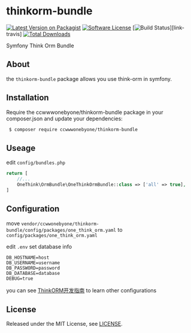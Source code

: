# thinkorm-bundle
[![Latest Version on Packagist][ico-version]][link-packagist]
[![Software License][ico-license]](LICENSE.md)
[![Build Status][ico-travis]][link-travis]
[![Total Downloads][ico-downloads]][link-downloads]

Symfony Think Orm Bundle

## About
the ```thinkorm-bundle``` package allows you use think-orm in symfony.

## Installation

Require the ccwwwonebyone/thinkorm-bundle package in your composer.json and update your dependencies:
```sh
 $ composer require ccwwwonebyone/thinkorm-bundle
```

## Useage

edit ```config/bundles.php```
```php
return [
    //...
    OneThink\OrmBundle\OneThinkOrmBundle::class => ['all' => true],
]

```
## Configuration

move ```vendor/ccwwonebyone/thinkorm-bundle/config/packages/one_think_orm.yaml``` to ```config/packages/one_think_orm.yaml```

edit ```.env``` set database info
```env
DB_HOSTNAME=host
DB_USERNAME=username
DB_PASSWORD=password
DB_DATABASE=database
DEBUG=true
```
you can see [ThinkORM开发指南](https://www.kancloud.cn/manual/think-orm/1257998) to learn other configurations


## License

Released under the MIT License, see [LICENSE](LICENSE).

[ico-version]: https://img.shields.io/packagist/v/ccwwonebyone/thinkorm-bundle.svg?style=flat-square
[ico-license]: https://img.shields.io/badge/license-MIT-brightgreen.svg?style=flat-square
[ico-travis]: https://img.shields.io/travis/ccwwonebyone/thinkorm-bundle/master.svg?style=flat-square
[ico-scrutinizer]: https://img.shields.io/scrutinizer/coverage/g/ccwwonebyone/thinkorm-bundle.svg?style=flat-square
[ico-code-quality]: https://img.shields.io/scrutinizer/g/ccwwonebyone/thinkorm-bundle.svg?style=flat-square
[ico-downloads]: https://img.shields.io/packagist/dt/ccwwonebyone/thinkorm-bundle.svg?style=flat-square

[link-downloads]: https://packagist.org/packages/ccwwonebyone/thinkorm-bundle
[link-packagist]: https://packagist.org/packages/ccwwonebyone/thinkorm-bundle
